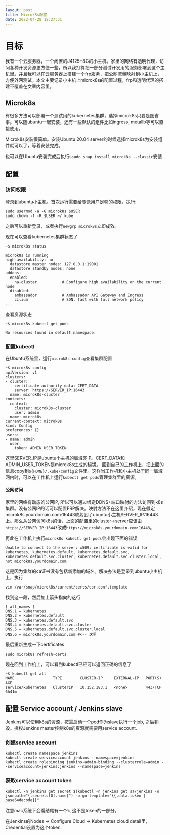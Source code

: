 ```yaml
---
layout: post
title: Microk8s配置
date: 2022-04-28 18:27:31
---
```


# 目标

我有一个云服务器，一个闲置的J4125+8G的小主机。家里的网络有透明代理，访问各种开发资源更方便一些，所以我打算把一部分测试开发用的服务部署到这个主机里。并且我可以在云服务器上搭建一个frp服务，把公网流量映射到小主机上，方便外网测试。本文主要记录小主机上microk8s的配置过程，frp和透明代理的搭建不覆盖在文章内容里。

## Microk8s

有很多方法可以部署一个测试用的kubernetes集群，选择microk8s只要是图省事。可以随ubuntu一起安装，还有一些默认的组件比如ingress, metallb等可以直接使用。

Microk8s安装很简单。安装Ubuntu 20.04 server的时候选择microk8s为安装组件就可以了，等着安装完成。

也可以在Ubuntu安装完成后执行s`sudo snap install microk8s --classic`安装


## 配置

### 访问权限

登录到ubuntu小主机。首次运行需要给登录用户足够的权限，执行:

```
sudo usermod -a -G microk8s $USER
sudo chown -f -R $USER ~/.kube
```

之后可以重新登录，或者执行`newgrp microk8s`立即成效。

现在可以查看kubernetes集群状态了
```
~$ microk8s status

microk8s is running
high-availability: no
  datastore master nodes: 127.0.0.1:19001
  datastore standby nodes: none
addons:
  enabled:
    ha-cluster           # Configure high availability on the current node
  disabled:
    ambassador           # Ambassador API Gateway and Ingress
    cilium               # SDN, fast with full network policy
...
```

查看资源状态

```
~$ microk8s kubectl get pods

No resources found in default namespace.
```
### 配置kubectl

在Ubuntu系统里，运行`microk8s config`查看集群配置
```
~$ microk8s config
apiVersion: v1
clusters:
- cluster:
    certificate-authority-data: CERT_DATA
    server: https://SERVER_IP:16443
  name: microk8s-cluster
contexts:
- context:
    cluster: microk8s-cluster
    user: admin
  name: microk8s
current-context: microk8s
kind: Config
preferences: {}
users:
- name: admin
  user:
    token: ADMIN_USER_TOKEN
```
这里SERVER_IP是ubuntu小主机的局域网IP。CERT_DATA和ADMIN_USER_TOKEN是microk8s生成的秘钥。
回到自己的工作机上，把上面的信息copy到`${HOME}/.kube/config`文件里。这样当工作机和小主机处于同一局域网内时，可以在工作机上运行`kubectl get pods`管理集群里的资源。

#### 公网访问

家里的网络有动态的公网IP, 所以可以通过绑定DDNS+端口映射的方法访问到k8s集群。没有公网IP的话可以配置FRP解决。映射方法不在这里介绍，现在假定microk8s.yourdomain.com:16443映射到了ubuntu小主机SERVER_IP:16443上。那么从公网访问k8s的话，上面的配置里的cluster->server应该由`https://SERVER_IP:16443`改成`https://microk8s.yourdomain.com:16443`。

再此在工作机上执行`microk8s kubectl get pods`会出现下面的错误
```
Unable to connect to the server: x509: certificate is valid for kubernetes, kubernetes.default, kubernetes.default.svc, kubernetes.default.svc.cluster, kubernetes.default.svc.cluster.local, not microk8s.yourdomain.com
```
这是因为集群的ca证书没有包括新添加的域名。解决办法是登录到ubuntu小主机上，执行
```
vim /var/snap/microk8s/current/certs/csr.conf.template
```

找到这一段，然后加上箭头指向的这行
```
[ alt_names ]
DNS.1 = kubernetes
DNS.2 = kubernetes.default
DNS.3 = kubernetes.default.svc
DNS.4 = kubernetes.default.svc.cluster
DNS.5 = kubernetes.default.svc.cluster.local
DNS.6 = microk8s.yourdomain.com #<-- 这里
```

最后重新生成一下certificates
```
sudo microk8s refresh-certs
```

现在回到工作机上，可以看到kubectl已经可以返回正确的信息了
```
~$ kubectl get all
NAME                 TYPE        CLUSTER-IP     EXTERNAL-IP   PORT(S)   AGE
service/kubernetes   ClusterIP   10.152.183.1   <none>        443/TCP   6h41m
```

## 配置 Service account / Jenkins slave

Jenkins可以使用k8s的资源，按需启动一个pod作为slave执行一个job, 之后销毁。授权Jenkins master控制k8s的资源就需要用service account.

### 创建service account
```shell
kubectl create namespace jenkins
kubectl create serviceaccount jenkins --namespace=jenkins
kubectl create rolebinding jenkins-admin-binding --clusterrole=admin --serviceaccount=jenkins:jenkins --namespace=jenkins
```

### 获取service account token
```shell
kubectl -n jenkins get secret $(kubectl -n jenkins get sa/jenkins -o jsonpath="{.secrets[0].name}") -o go-template="{{.data.token | base64decode}}"
```
注意mac系统下会看结尾有一个`%`, 这不是token的一部分。

在Jenkins的Nodes -> Configure Cloud -> Kubernetes cloud detail里，Credential设置为这个token.